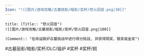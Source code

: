 ```yaml
---
Icon: "![[图片/游戏攻略/古墓丽影/暗影/奖杯/怒火回音.png|30]]"
---
```

```ad-common-bronze-trophy
title: (Title:: "怒火回音")
![[图片/游戏攻略/古墓丽影/暗影/奖杯/怒火回音.png|100]]

(Comment:: "在命运锻炉古墓挑战中进行得分挑战, 并获得铜奖、银奖或金奖")
```

#古墓丽影/暗影/奖杯/DLC/锻炉 #奖杯 #奖杯/铜
